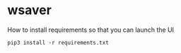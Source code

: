 # wsaver
How to install requirements so that you can launch the UI

```pip3 install -r requirements.txt```

